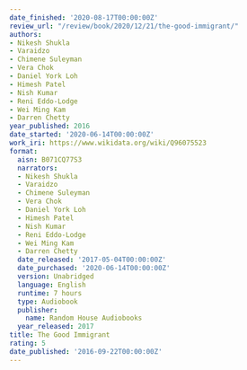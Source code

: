 ```yaml
---
date_finished: '2020-08-17T00:00:00Z'
review_url: "/review/book/2020/12/21/the-good-immigrant/"
authors:
- Nikesh Shukla
- Varaidzo
- Chimene Suleyman
- Vera Chok
- Daniel York Loh
- Himesh Patel
- Nish Kumar
- Reni Eddo-Lodge
- Wei Ming Kam
- Darren Chetty
year_published: 2016
date_started: '2020-06-14T00:00:00Z'
work_iri: https://www.wikidata.org/wiki/Q96075523
format:
  aisn: B071CQ77S3
  narrators:
  - Nikesh Shukla
  - Varaidzo
  - Chimene Suleyman
  - Vera Chok
  - Daniel York Loh
  - Himesh Patel
  - Nish Kumar
  - Reni Eddo-Lodge
  - Wei Ming Kam
  - Darren Chetty
  date_released: '2017-05-04T00:00:00Z'
  date_purchased: '2020-06-14T00:00:00Z'
  version: Unabridged
  language: English
  runtime: 7 hours
  type: Audiobook
  publisher:
    name: Random House Audiobooks
  year_released: 2017
title: The Good Immigrant
rating: 5
date_published: '2016-09-22T00:00:00Z'
---
```


